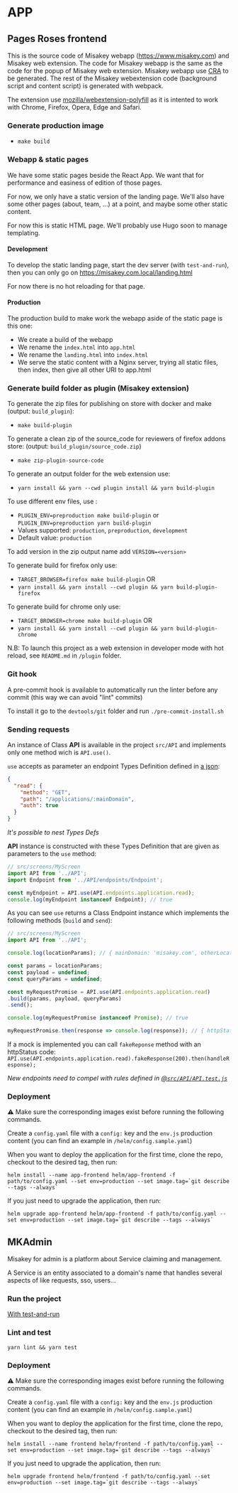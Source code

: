 # APP

## Pages Roses frontend

This is the source code of Misakey webapp (https://www.misakey.com) and Misakey web extension. 
The code for Misakey webapp is the same as the code for the popup of Misakey web extension. 
Misakey webapp use [CRA](https://github.com/facebook/create-react-app) to be generated.
The rest of the Misakey webextension code (background script and content script) is generated with webpack.

The extension use [mozilla/webextension-polyfill](https://github.com/mozilla/webextension-polyfill) as it is intented to work with Chrome, Firefox, Opera, Edge and Safari.

### Generate production image 

- `make build`

### Webapp & static pages

We have some static pages beside the React App. We want that for performance and easiness of edition of those pages.

For now, we only have a static version of the landing page. We'll also have some other pages (about, team, ...) at a point, and maybe some other static content.

For now this is static HTML page. We'll probably use Hugo soon to manage templating.

#### Development

To develop the static landing page, start the dev server (with `test-and-run`), then you can only go on https://misakey.com.local/landing.html

For now there is no hot reloading for that page.

#### Production

The production build to make work the webapp aside of the static page is this one:
* We create a build of the webapp
* We rename the `index.html` into `app.html`
* We rename the `landing.html` into `index.html`
* We serve the static content with a Nginx server, trying all static files, then index, then give all other URI to app.html

### Generate build folder as plugin (Misakey extension)

To generate the zip files for publishing on store with docker and make (output: `build_plugin`):
- `make build-plugin`

To generate a clean zip of the source_code for reviewers of firefox addons store: (output: `build_plugin/source_code.zip`)
- `make zip-plugin-source-code`

To generate an output folder for the web extension use:
- `yarn install && yarn --cwd plugin install && yarn build-plugin`

To use different env files, use :
- `PLUGIN_ENV=preproduction make build-plugin` or `PLUGIN_ENV=preproduction yarn build-plugin`
- Values supported: `production`, `preproduction`, `development`
-  Default value: `production`

To add version in the zip output name add `VERSION=<version>`

To generate build for firefox only use:
- `TARGET_BROWSER=firefox make build-plugin`
  OR
- `yarn install && yarn install --cwd plugin && yarn build-plugin-firefox`
  
To generate build for chrome only use:
- `TARGET_BROWSER=chrome make build-plugin`
  OR
- `yarn install && yarn install --cwd plugin && yarn build-plugin-chrome`

N.B: To launch this project as a web extension in developer mode with hot reload, see `README.md` in `/plugin` folder.

### Git hook

A pre-commit hook is available to automatically run the linter before any commit
(this way we can avoid "lint" commits)

To install it go to the `devtools/git` folder and run `./pre-commit-install.sh`

### Sending requests

An instance of Class **API** is available in the project `src/API`
and implements only one method wich is `API.use()`.

`use` accepts as parameter an endpoint Types Definition defined in 
[a json](src/API/endpoints/application/index.json):
```json
{
  "read": {
    "method": "GET",
    "path": "/applications/:mainDomain",
    "auth": true
  }
}
```
*It's possible to nest Types Defs*

**API** instance is constructed with these Types Definition
that are given as parameters to the `use` method:

```javascript
// src/screens/MyScreen
import API from '../API';
import Endpoint from '../API/endpoints/Endpoint';

const myEndpoint = API.use(API.endpoints.application.read);
console.log(myEndpoint instanceof Endpoint); // true
```
As you can see `use` returns a Class Endpoint instance which implements
the following methods (`build` and `send`):
```javascript
// src/screens/MyScreen
import API from '../API';

console.log(locationParams); // { mainDomain: 'misakey.com', otherLocationParam: true }

const params = locationParams;
const payload = undefined;
const queryParams = undefined;

const myRequestPromise = API.use(API.endpoints.application.read)
.build(params, payload, queryParams)
.send();

console.log(myRequestPromise instanceof Promise); // true

myRequestPromise.then(response => console.log(response)); // { httpStatus: 200, body: {} }
```
If a mock is implemented you can call `fakeReponse` method with an httpStatus code:
`API.use(API.endpoints.application.read).fakeResponse(200).then(handleResponse);`

*New endpoints need to compel with rules
defined in [@`src/API/API.test.js`](src/API/API.test.js)*

### Deployment

:warning: Make sure the corresponding images exist before running the following commands.

Create a `config.yaml` file with a `config:` key and the `env.js` production content (you can find an example in `/helm/config.sample.yaml`)

When you want to deploy the application for the first time, clone the repo, checkout to the desired tag, then run:

```
helm install --name app-frontend helm/app-frontend -f path/to/config.yaml --set env=production --set image.tag=`git describe --tags --always`

```

If you just need to upgrade the application, then run:
```
helm upgrade app-frontend helm/app-frontend -f path/to/config.yaml --set env=production --set image.tag=`git describe --tags --always`
```


## MKAdmin
Misakey for admin is a platform about Service claiming and management.

A Service is an entity associated to a domain's name that handles several
aspects of like requests, sso, users...

### Run the project
[With test-and-run](https://gitlab.misakey.dev/misakey/test-and-run?nav_source=navbar#run)

### Lint and test
```shell
yarn lint && yarn test
```

### Deployment

:warning: Make sure the corresponding images exist before running the following commands.

Create a `config.yaml` file with a `config:` key and the `env.js` production content (you can find an example in `/helm/config.sample.yaml`)

When you want to deploy the application for the first time, clone the repo, checkout to the desired tag, then run:

```
helm install --name frontend helm/frontend -f path/to/config.yaml --set env=production --set image.tag=`git describe --tags --always`

```

If you just need to upgrade the application, then run:
```
helm upgrade frontend helm/frontend -f path/to/config.yaml --set env=production --set image.tag=`git describe --tags --always`
```
